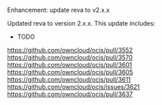 Enhancement: update reva to v2.x.x

Updated reva to version 2.x.x. This update includes:

* TODO

https://github.com/owncloud/ocis/pull/3552
https://github.com/owncloud/ocis/pull/3570
https://github.com/owncloud/ocis/pull/3601
https://github.com/owncloud/ocis/pull/3605
https://github.com/owncloud/ocis/pull/3611
https://github.com/owncloud/ocis/issues/3621
https://github.com/owncloud/ocis/pull/3637
